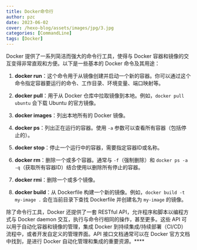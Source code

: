 ```yaml
---
title: Docker命令行
author: pzc
date: 2023-06-02
cover: /hexo-blog/assets/images/jpg/3.jpg
categories: [CommandLine]
tags: [Docker]
---
```

Docker 提供了一系列简洁而强大的命令行工具，使得与 Docker 容器和镜像的交互变得非常直观和方便。以下是一些基本的 Docker 命令及其用途：

1. **docker run**：这个命令用于从镜像创建并启动一个新的容器。你可以通过这个命令指定容器要运行的命令、工作目录、环境变量、端口映射等。

2. **docker pull**：用于从 Docker 仓库中拉取镜像到本地。例如，`docker pull ubuntu` 会下载 Ubuntu 的官方镜像。

3. **docker images**：列出本地所有的 Docker 镜像。

4. **docker ps**：列出正在运行的容器。使用 `-a` 参数可以查看所有容器（包括停止的）。

5. **docker stop**：停止一个运行中的容器，需要指定容器ID或名称。

6. **docker rm**：删除一个或多个容器。通常与 `-f`（强制删除）和 `docker ps -a -q`（获取所有容器ID）结合使用以删除所有停止的容器。

7. **docker rmi**：删除一个或多个镜像。

8. **docker build**：从 Dockerfile 构建一个新的镜像。例如，`docker build -t my-image .` 会在当前目录下查找 Dockerfile 并创建名为 `my-image` 的镜像。

除了命令行工具，Docker 还提供了一套 RESTful API，允许程序和脚本以编程方式与 Docker daemon 交互，执行与命令行相同的操作，甚至更多。这些 API 可以用于自动化容器和镜像的管理，集成 Docker 到持续集成/持续部署（CI/CD）流程中，或者开发自定义的管理界面。API 接口文档通常可以在 Docker 官方文档中找到，是进行 Docker 自动化管理和集成的重要资源。****